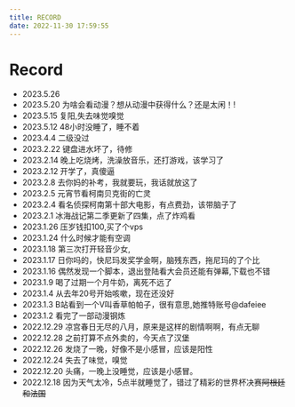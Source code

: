 ```yaml
---
title: RECORD
date: 2022-11-30 17:59:55
---
```

# Record
* 2023.5.26 
* 2023.5.20 为啥会看动漫？想从动漫中获得什么？还是太闲！!
* 2023.5.15 复阳,失去味觉嗅觉
* 2023.5.12 48小时没睡了，睡不着
* 2023.4.4  二级没过
* 2023.2.22 键盘进水坏了，待修
* 2023.2.14 晚上吃烧烤，洗澡放音乐，还打游戏，该学习了
* 2023.2.12 开学了，真傻逼
* 2023.2.8  去你妈的补考，我就要玩，我话就放这了
* 2023.2.5  元宵节看柯南贝克街的亡灵
* 2023.2.4  看名侦探柯南第十部大电影，有点费劲，该带脑子了
* 2023.2.1  冰海战记第二季更新了四集，点了炸鸡看
* 2023.1.26 压岁钱扣100,买了个vps
* 2023.1.24 什么时候才能有空调
* 2023.1.18 第三次打开轻音少女,
* 2023.1.17 日你吗的，快尼玛发奖学金啊，脑残东西，拖尼玛的了个比
* 2023.1.16  偶然发现一个脚本，退出登陆看大会员还能有弹幕,下载也不错
* 2023.1.9   喝了过期一个月牛奶，离死不远了
* 2023.1.4   从去年20号开始咳嗽，现在还没好
* 2023.1.3   B站看到一个V叫香草帕帕子，很有意思,她推特账号@dafeiee
* 2023.1.2   看完了一部动漫钢炼
* 2022.12.29 凉宫春日无尽的八月，原来是这样的剧情啊啊，有点无聊
* 2022.12.28 之前打算不点外卖的，今天点了汉堡
* 2022.12.26 发烧了一晚，好像不是小感冒，应该是阳性
* 2022.12.24 失去了味觉，嗅觉
* 2022.12.20 头痛，一晚上没睡觉，应该是小感冒。
* 2022.12.18 因为天气太冷，5点半就睡觉了，错过了精彩的世界杯决赛~~阿根廷和法国~~
